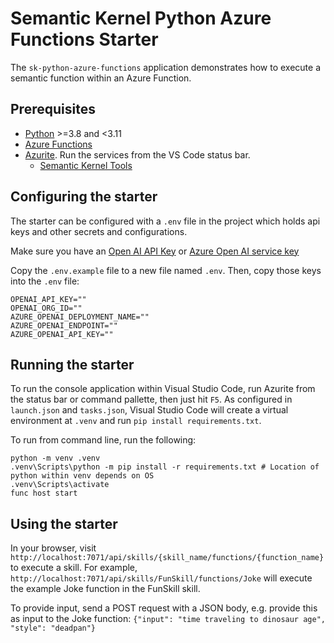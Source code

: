 # Semantic Kernel Python Azure Functions Starter

The `sk-python-azure-functions` application demonstrates how to execute a semantic function within an Azure Function.

## Prerequisites

- [Python](https://www.python.org/downloads/) >=3.8 and <3.11
- [Azure Functions](https://marketplace.visualstudio.com/items?itemName=ms-azuretools.vscode-azurefunctions)
- [Azurite](https://marketplace.visualstudio.com/items?itemName=Azurite.azurite). Run the services from the VS Code status bar.
  - [Semantic Kernel Tools](https://marketplace.visualstudio.com/items?itemName=ms-semantic-kernel.semantic-kernel)

## Configuring the starter

The starter can be configured with a `.env` file in the project which holds api keys and other secrets and configurations.

Make sure you have an
[Open AI API Key](https://openai.com/api/) or
[Azure Open AI service key](https://learn.microsoft.com/azure/cognitive-services/openai/quickstart?pivots=rest-api)

Copy the `.env.example` file to a new file named `.env`. Then, copy those keys into the `.env` file:

```
OPENAI_API_KEY=""
OPENAI_ORG_ID=""
AZURE_OPENAI_DEPLOYMENT_NAME=""
AZURE_OPENAI_ENDPOINT=""
AZURE_OPENAI_API_KEY=""
```

## Running the starter

To run the console application within Visual Studio Code, run Azurite from the status bar or command pallette, then just hit `F5`.
As configured in `launch.json` and `tasks.json`, Visual Studio Code will create a virtual environment at `.venv` and run `pip install requirements.txt`.

To run from command line, run the following:

```
python -m venv .venv
.venv\Scripts\python -m pip install -r requirements.txt # Location of python within venv depends on OS
.venv\Scripts\activate
func host start
```

## Using the starter

In your browser, visit `http://localhost:7071/api/skills/{skill_name/functions/{function_name}` to execute a skill.
For example, `http://localhost:7071/api/skills/FunSkill/functions/Joke` will execute the example Joke function in the FunSkill skill.

To provide input, send a POST request with a JSON body, e.g. provide this as input to the Joke function:
`{"input": "time traveling to dinosaur age", "style": "deadpan"}`
